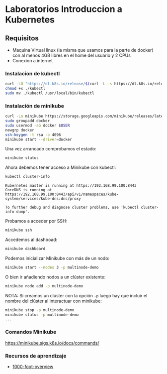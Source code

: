 # Laboratorios Introduccion a Kubernetes

## Requisitos

- Maquina Virtual linux (la misma que usamos para la parte de docker) con al menos 4GB libres en el home del usuario y 2 CPUs
- Conexion a internet

### Instalacion de kubectl
```bash
curl -LO "https://dl.k8s.io/release/$(curl -L -s https://dl.k8s.io/release/stable.txt)/bin/linux/amd64/kubectl"
chmod +x ./kubectl
sudo mv ./kubectl /usr/local/bin/kubectl
```

### Instalación de minikube
```bash
curl -Lo minikube https://storage.googleapis.com/minikube/releases/latest/minikube-linux-amd64 && chmod +x minikube && sudo cp minikube /usr/local/bin/ && rm minikube
sudo groupadd docker
sudo usermod -aG docker $USER
newgrp docker
ssh-keygen -t rsa -b 4096
minikube start --driver=docker
```
Una vez arrancado comprobamos el estado:
```bash
minikube status
```
Ahora debemos tener acceso a Minikube con kubectl:

```bash
kubectl cluster-info
```
```
Kubernetes master is running at https://192.168.99.100:8443
CoreDNS is running at https://192.168.99.100:8443/api/v1/namespaces/kube-system/services/kube-dns:dns/proxy

To further debug and diagnose cluster problems, use 'kubectl cluster-info dump'.
```
Probamos a acceder por SSH:
```bash
minikube ssh
```
Accedemos al dashboad:
```bash
minikube dashboard
```
Podemos inicializar Minikube con más de un nodo:
```bash
minikube start --nodes 3 -p multinode-demo
```
O bien ir añadiendo nodos a un clúster existente:
```bash
minikube node add -p multinode-demo
```
NOTA: Si creamos un clúster con la opción `-p` luego hay que incluir el nombre del clúster al interactuar con minikube:
```bash
minikube stop -p multinode-demo
minikube status -p multinode-demo
...
```

### Comandos Minikube

https://minikube.sigs.k8s.io/docs/commands/

### Recursos de aprendizaje

* [1000-foot-overview](https://mattias.engineer/k8s/1000-foot-overview/)

